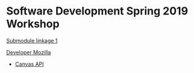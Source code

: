 # Software Development Spring 2019 Workshop


[Submodule linkage 1](http://www.stuycs.org/courses/mks65/resources)

[Developer Mozilla](https://developer.mozilla.org/en-US/)

* [Canvas API](https://developer.mozilla.org/en-US/docs/Web/API/Canvas_API)
